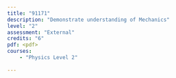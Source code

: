 ```yaml
---
title: "91171"
description: "Demonstrate understanding of Mechanics"
level: "2"
assessment: "External"
credits: "6"
pdf: <pdf>
courses:
    - "Physics Level 2"
    
---
```

